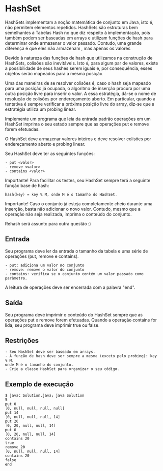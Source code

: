 # HashSet

HashSets implementam a noção matemática de conjunto em Java, isto é, não permitem elementos repetidos. HashSets são estruturas bem semelhantes à Tabelas Hash no que diz respeito à implementação, pois também podem ser baseadas em arrays e utilizam funções de hash para determinar onde armazenar o valor passado. Contudo, uma grande diferença é que eles não armazenam , mas apenas os valores.

Devido à natureza das funções de hash que utilizamos na construção de HashSets, colisões são inevitáveis. Isto é, para algum par de valores, existe a possibilidade de seus hashes serem iguais e, por consequência, esses objetos serão mapeados para a mesma posição.

Uma das maneiras de se resolver colisões é, caso o hash seja mapeado para uma posição já ocupada, o algoritmo de inserção procura por uma outra posição livre para inserir o valor. A essa estratégia, dá-se o nome de resolução de colisões por endereçamento aberto. Em particular, quando a tentativa é sempre verificar a próxima posição livre do array, diz-se que a estratégia utiliza um probing linear.

Implemente um programa que leia da entrada padrão operações em um HashSet imprima o seu estado sempre que as operações put e remove forem efetuadas.

O HashSet deve armazenar valores inteiros e deve resolver colisões por endereçamento aberto e probing linear.

Seu HashSet deve ter as seguintes funções:

	- put <valor>
	- remove <valor> 
	- contains <valor>
	
Importante! Para facilitar os testes, seu HashSet sempre terá a seguinte função base de hash:

	hash(key) = key % M, onde M é o tamanho do HashSet.
	
Importante! Caso o conjunto já esteja completamente cheio durante uma inserção, basta não adicionar o novo valor. Contudo, mesmo que a operação não seja realizada, imprima o conteúdo do conjunto.

Rehash será assunto para outra questão :)

## Entrada

Seu programa deve ler da entrada o tamanho da tabela e uma série de operações (put, remove e contains).

	- put: adiciona um valor no conjunto 
	- remove: remove o valor do conjunto
	- contains: verifica se o conjunto contém um valor passado como parâmetro.

A leitura de operações deve ser encerrada com a palavra "end".

## Saída

Seu programa deve imprimir o conteúdo do HashSet sempre que as operações put e remove forem efetuadas. Quando a operação contains for lida, seu programa deve imprimir true ou false.

## Restrições

	- Seu HashSet deve ser baseado em arrays. 
	- A função de hash deve ser sempre a mesma (exceto pelo probing): key % M, 
	onde M é o tamanho do conjunto.
	- Crie a classe HashSet para organizar o seu código. 

## Exemplo de execução

	$ javac Solution.java; java Solution
	5
	put 0
	[0, null, null, null, null]
	put 14
	[0, null, null, null, 14]
	put 20
	[0, 20, null, null, 14]
	put 0
	[0, 20, null, null, 14]
	contains 20
	true
	remove 20
	[0, null, null, null, 14]
	contains 20
	false
	end